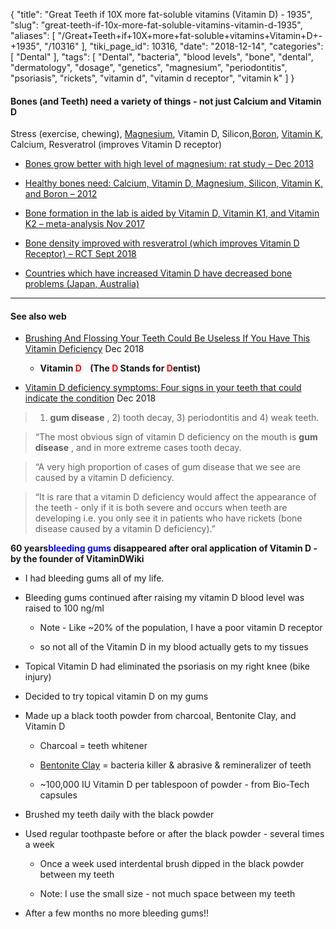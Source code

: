 {
    "title": "Great Teeth if 10X more fat-soluble vitamins (Vitamin D) - 1935",
    "slug": "great-teeth-if-10x-more-fat-soluble-vitamins-vitamin-d-1935",
    "aliases": [
        "/Great+Teeth+if+10X+more+fat-soluble+vitamins+Vitamin+D+-+1935",
        "/10316"
    ],
    "tiki_page_id": 10316,
    "date": "2018-12-14",
    "categories": [
        "Dental"
    ],
    "tags": [
        "Dental",
        "bacteria",
        "blood levels",
        "bone",
        "dental",
        "dermatology",
        "dosage",
        "genetics",
        "magnesium",
        "periodontitis",
        "psoriasis",
        "rickets",
        "vitamin d",
        "vitamin d receptor",
        "vitamin k"
    ]
}


#### Bones (and Teeth) need a variety of things - not just Calcium and Vitamin D

Stress (exercise, chewing), [Magnesium](/posts/overview-magnesium-and-vitamin-d), Vitamin D, Silicon,[Boron](/posts/vitamin-d-and-boron), [Vitamin K](/tags/vitamin-k.html), Calcium, Resveratrol (improves Vitamin D receptor)

* [Bones grow better with high level of magnesium: rat study – Dec 2013](/posts/bones-grow-better-with-high-level-of-magnesium-rat-study)

* [Healthy bones need: Calcium, Vitamin D, Magnesium, Silicon, Vitamin K, and Boron – 2012](/posts/healthy-bones-need-calcium-vitamin-d-magnesium-silicon-vitamin-k-and-boron-2012)

* [Bone formation in the lab is aided by Vitamin D, Vitamin K1, and Vitamin K2 – meta-analysis Nov 2017](/posts/bone-formation-in-the-lab-is-aided-by-vitamin-d-vitamin-k1-and-vitamin-k2-meta-analysis)

* [Bone density improved with resveratrol (which improves Vitamin D Receptor) – RCT Sept 2018](/posts/bone-density-improved-with-resveratrol-which-improves-vitamin-d-receptor-rct)

* [Countries which have increased Vitamin D have decreased bone problems (Japan, Australia) ](/posts/countries-which-have-increased-vitamin-d-have-decreased-bone-problems-japan-australia)

---

#### See also web

* [Brushing And Flossing Your Teeth Could Be Useless If You Have This Vitamin Deficiency](https://theheartysoul.com/vitamin-d-dental-health/) Dec 2018

   *  **Vitamin <span style="color:#F00;">D </span> &nbsp; &nbsp;(The <span style="color:#F00;">D </span> Stands for <span style="color:#F00;">D</span>entist)** 

* [Vitamin D deficiency symptoms: Four signs in your teeth that could indicate the condition](https://www.express.co.uk/life-style/health/1057861/vitamin-d-deficiency-symptoms-teeth-gum-disease-inflammation-tooth-decay?utm_source=feedburner&utm_medium=feed&utm_campaign=Feed%3A+daily-express-life-and-style-health-news+%28Daily+Express+%3A%3A+Life+%26+Style+Health+Feed%29) Dec 2018

> 1)  **gum disease** , 2) tooth decay, 3) periodontitis and 4) weak teeth. 

> “The most obvious sign of vitamin D deficiency on the mouth is **gum disease** , and in more extreme cases tooth decay.

> “A very high proportion of cases of gum disease that we see are caused by a vitamin D deficiency.

> “It is rare that a vitamin D deficiency would affect the appearance of the teeth - only if it is both severe and occurs when teeth are developing i.e. you only see it in patients who have rickets (bone disease caused by a vitamin D deficiency).”

 **60 years<span style="color:#00F;">bleeding gums</span> disappeared after oral application of Vitamin D - by the founder of VitaminDWiki** 

* I had bleeding gums all of my life. 

* Bleeding gums continued after raising my vitamin D blood level was raised to 100 ng/ml

   * Note - Like ~20% of the population, I have a poor vitamin D receptor

   * so not all of the Vitamin D in my blood actually gets to my tissues

* Topical Vitamin D had eliminated the psoriasis on my right knee (bike injury)

* Decided to try topical vitamin D on my gums

* Made up a black tooth powder from charcoal, Bentonite Clay, and Vitamin D

   * Charcoal = teeth whitener

   * [Bentonite Clay](https://wellnessmama.com/5915/bentonite-clay-benefits/) =  bacteria killer & abrasive & remineralizer of teeth

   * ~100,000 IU Vitamin D per tablespoon of powder - from Bio-Tech capsules

* Brushed my teeth daily with the black powder

* Used regular toothpaste before or after the black powder - several times a week

   * Once a week used interdental brush dipped in the black powder between my teeth

   * Note: I use the small size - not much space between my teeth

* After a few months no more bleeding gums!!

<!-- ~tc~ (alias(Great Teeth associated with fat soluble vitamin D, Vitamin K, etc. - 1935)) ~/tc~ -->

<!-- ~tc~ (alias(Great Teeth associated with fat-soluble vitamin D, Vitamin K, etc. - 1935)) ~/tc~ -->

<!-- ~tc~ (alias(Great Teeth 10X more likely if fat-soluble vitamins (Vit D) - 1935)) ~/tc~ -->